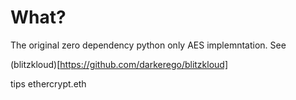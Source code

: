 # What?

<p> The original zero dependency python only AES 
implemntation. See 
  
  (blitzkloud)[https://github.com/darkerego/blitzkloud] </p>

<p>
tips ethercrypt.eth
</p>

